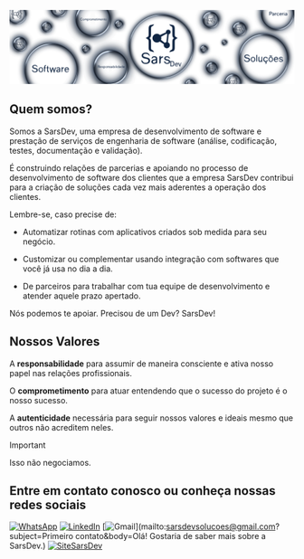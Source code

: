 ![Imagem com fundo branco e bolhas transparentes com a logomarca da empresa SarsDev e seus valores escritos nas bolhas.](../img/SarsDev_Bolhas.png)

## Quem somos?

Somos a SarsDev, uma empresa de desenvolvimento de software e prestação de serviços de engenharia de software (análise, codificação, testes, documentação e validação).

É construindo relações de parcerias e apoiando no processo de desenvolvimento de software dos clientes que a empresa SarsDev contribui para a criação de soluções cada vez mais aderentes a operação dos clientes.

Lembre-se, caso precise de:

- Automatizar rotinas com aplicativos criados sob medida para seu negócio.

- Customizar ou complementar usando integração com softwares que você já usa no dia a dia.

- De parceiros para trabalhar com tua equipe de desenvolvimento e atender aquele prazo apertado.

Nós podemos te apoiar. Precisou de um Dev? SarsDev!

## Nossos Valores

A **responsabilidade** para assumir de maneira consciente e ativa nosso papel nas relações profissionais.

O **comprometimento** para atuar entendendo que o sucesso do projeto é o nosso sucesso.

A **autenticidade** necessária para seguir nossos valores e ideais mesmo que outros não acreditem neles.

> [!IMPORTANT]
> Isso não negociamos.

## Entre em contato conosco ou conheça nossas redes sociais

[![WhatsApp](https://img.shields.io/badge/WhatsApp-25D366?style=for-the-badge&logo=whatsapp&logoColor=white)](https://wa.me//5516996462485?text=Ol%C3%A1!%0AGostaria%20de%20saber%20mais%20sobre%20os%20servi%C3%A7os.)
[![LinkedIn](https://img.shields.io/badge/linkedin-%230077B5.svg?style=for-the-badge&logo=linkedin&logoColor=white)](https://www.linkedin.com/company/sarsdev)
[![Gmail](https://img.shields.io/badge/Gmail-D14836?style=for-the-badge&logo=gmail&logoColor=white)](mailto:sarsdevsolucoes@gmail.com?subject=Primeiro contato&body=Olá! Gostaria de saber mais sobre a SarsDev.)
[![SiteSarsDev](https://img.shields.io/badge/Site%20SarsDev-102542?style=for-the-badge&logo=Microsoft%20Bing&logoColor=white)](https://sarsdev.com.br/index.html)